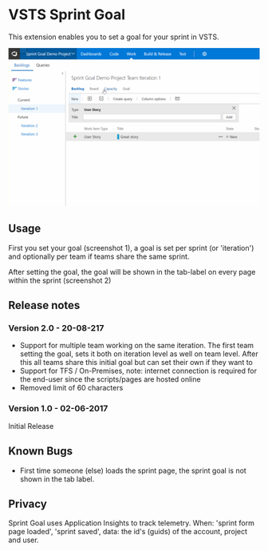 # VSTS Sprint Goal

This extension enables you to set a goal for your sprint in VSTS.

![Gif showing Sprint Goal](images/sprint-goal-gif.gif "Gif showing Sprint Goal")

## Usage

First you set your goal (screenshot 1), a goal is set per sprint (or 'iteration') and optionally per team if teams share the same sprint.

After setting the goal, the goal will be shown in the tab-label on every page within the sprint (screenshot 2)

## Release notes

### Version 2.0 - 20-08-217

- Support for multiple team working on the same iteration. The first team setting the goal, sets it both on iteration level as well on team level. After this all teams share this initial goal but can set their own if they want to
- Support for TFS / On-Premises, note: internet connection is required for the end-user since the scripts/pages are hosted online
- Removed limit of 60 characters

### Version 1.0 - 02-06-2017

Initial Release

## Known Bugs

- First time someone (else) loads the sprint page, the sprint goal is not shown in the tab label.

## Privacy

Sprint Goal uses Application Insights to track telemetry. When: 'sprint form page loaded', 'sprint saved', data: the id's (guids) of the account, project and user.